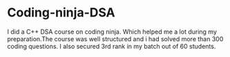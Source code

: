 # Coding-ninja-DSA
I did a C++ DSA course on coding ninja. Which helped me a lot during my preparation.The course was well structured and i had solved more than 300 coding questions.
I also secured 3rd rank in my batch out of 60 students.
